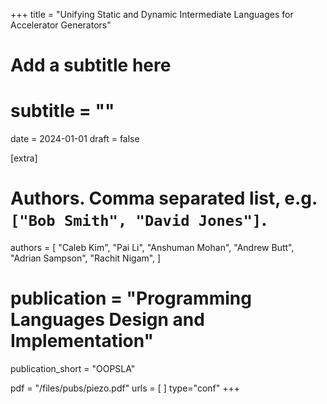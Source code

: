 +++
title = "Unifying Static and Dynamic Intermediate Languages for Accelerator Generators"
# Add a subtitle here
# subtitle = ""
date = 2024-01-01
draft = false

[extra]
# Authors. Comma separated list, e.g. `["Bob Smith", "David Jones"]`.
authors = [
  "Caleb Kim",
  "Pai Li",
  "Anshuman Mohan",
  "Andrew Butt",
  "Adrian Sampson",
  "Rachit Nigam",
]

# publication = "Programming Languages Design and Implementation"
publication_short = "OOPSLA"

pdf = "/files/pubs/piezo.pdf"
urls = [ ]
type="conf"
+++
